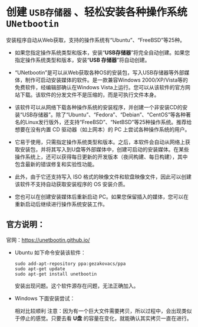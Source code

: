 # 创建 `USB存储器` 、轻松安装各种操作系统 `UNetbootin` 

安装程序自动从Web获取，支持的操作系统有“Ubuntu”、“FreeBSD”等25种。

- 如果您指定操作系统类型和版本，安装“**USB存储器**”将完全自动创建。如果您指定操作系统类型和版本，安装“**USB 存储器**”将自动创建。

- “UNetbootin”是可以从Web获取各种OS的安装包，写入USB存储器等外部媒体，制作可启动安装媒体的软件。是一款兼容Windows 2000/XP/Vista等的免费软件，经编辑部确认在Windows Vista上运行。您可以从该软件的官方网站下载。该软件的分发文件不是压缩的，而是可执行文件本身。

- 该软件可以从网络下载各种操作系统的安装程序，并创建一个非安装CD的安装“USB存储器”。除了“Ubuntu”、“Fedora”、“Debian”、“CentOS”等各种著名的Linux发行版外，还支持“FreeBSD”、“NetBSD”等25种操作系统。推荐给想要在没有内置 CD 驱动器（如上网本）的 PC 上尝试各种操作系统的用户。

- 它易于使用，只需指定操作系统类型和版本。之后，本软件会自动从网络上获取安装包，并将其写入到U盘等外部媒体中，创建可启动的安装媒体。在某些操作系统上，还可以获得每日更新的开发版本（夜间构建、每日构建），其中包含最新的错误修复和实验性功能。

- 此外，由于它还支持写入 ISO 格式的映像文件和软盘映像文件，因此可以创建该软件不支持自动获取安装程序的 OS 安装介质。

- 您也可以在创建安装媒体后重新启动 PC。如果您保留插入的媒体，您可以在重新启动后继续进行操作系统安装工作。

## 官方说明：

官网：https://unetbootin.github.io/

- Ubuntu 如下命令安装该软件：

  ```shell
  sudo add-apt-repository ppa:gezakovacs/ppa
  sudo apt-get update
  sudo apt-get install unetbootin
  ```

  安装出现问题。这个软件源存在问题，无法正确加入。
  
- Windows 下面安装尝试：

  相对比较顺利
  注意：因为有一个巨大文件需要拷贝，所以过程中，会出现类似于停止的感觉。只要去看 **U盘** 的容量在变化，就能确认其实拷贝一直在进行。